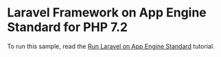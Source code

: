 # Laravel Framework on App Engine Standard for PHP 7.2

To run this sample, read the [Run Laravel on App Engine Standard][tutorial] tutorial. 

[tutorial]: https://cloud.google.com/community/tutorials/run-laravel-on-appengine-standard

